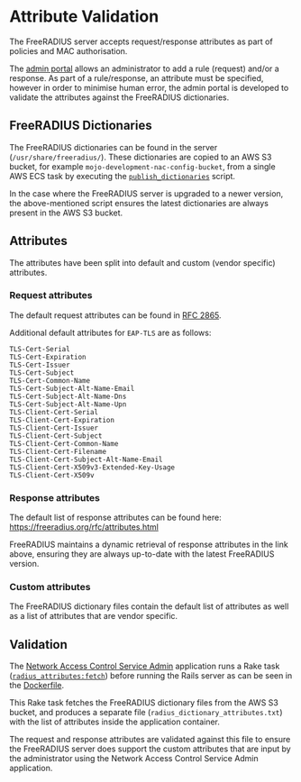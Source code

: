 # Attribute Validation

The FreeRADIUS server accepts request/response attributes as part of policies and MAC authorisation.

The [admin portal](https://github.com/ministryofjustice/network-access-control-admin) allows an
administrator to add a rule (request) and/or a response.
As part of a rule/response, an attribute must be specified, however in order to minimise human error,
the admin portal is developed to validate the attributes against the FreeRADIUS dictionaries.

## FreeRADIUS Dictionaries

The FreeRADIUS dictionaries can be found in the server (`/usr/share/freeradius/`).
These dictionaries are copied to an AWS S3 bucket, for example `mojo-development-nac-config-bucket`,
from a single AWS ECS task by executing the [`publish_dictionaries`](/scripts/publish_dictionaries.sh)
script.

In the case where the FreeRADIUS server is upgraded to a newer version, the above-mentioned script
ensures the latest dictionaries are always present in the AWS S3 bucket.

## Attributes

The attributes have been split into default and custom (vendor specific) attributes.

### Request attributes

The default request attributes can be found in
[RFC 2865](https://datatracker.ietf.org/doc/html/rfc2865).

Additional default attributes for `EAP-TLS` are as follows:

```
TLS-Cert-Serial 
TLS-Cert-Expiration 
TLS-Cert-Issuer 
TLS-Cert-Subject 
TLS-Cert-Common-Name 
TLS-Cert-Subject-Alt-Name-Email 
TLS-Cert-Subject-Alt-Name-Dns 
TLS-Cert-Subject-Alt-Name-Upn 
TLS-Client-Cert-Serial 
TLS-Client-Cert-Expiration 
TLS-Client-Cert-Issuer 
TLS-Client-Cert-Subject 
TLS-Client-Cert-Common-Name 
TLS-Client-Cert-Filename 
TLS-Client-Cert-Subject-Alt-Name-Email 
TLS-Client-Cert-X509v3-Extended-Key-Usage 
TLS-Client-Cert-X509v
```

### Response attributes

The default list of response attributes can be found here:
https://freeradius.org/rfc/attributes.html

FreeRADIUS maintains a dynamic retrieval of response attributes in the link above, ensuring they
are always up-to-date with the latest FreeRADIUS version.

### Custom attributes

The FreeRADIUS dictionary files contain the default list of attributes as well as a list of
attributes that are vendor specific. 

## Validation

The [Network Access Control Service Admin](https://github.com/ministryofjustice/network-access-control-admin)
application runs a Rake task
([`radius_attributes:fetch`](https://github.com/ministryofjustice/network-access-control-admin/blob/main/lib/tasks/radius_attributes.rake))
before running the Rails server as can be seen in the
[Dockerfile](https://github.com/ministryofjustice/network-access-control-admin/blob/main/Dockerfile).

This Rake task fetches the FreeRADIUS dictionary files from the AWS S3 bucket, and produces a separate file (`radius_dictionary_attributes.txt`) with the list of attributes inside the application container.

The request and response attributes are validated against this file to ensure the FreeRADIUS server does support the custom attributes that are input by the administrator using the Network Access Control Service Admin application.
